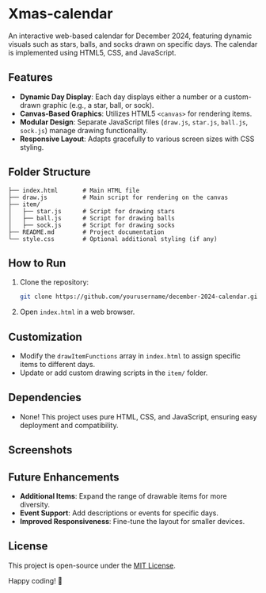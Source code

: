 # Xmas-calendar



An interactive web-based calendar for December 2024, featuring dynamic visuals such as stars, balls, and socks drawn on specific days. The calendar is implemented using HTML5, CSS, and JavaScript.

## Features

- **Dynamic Day Display**: Each day displays either a number or a custom-drawn graphic (e.g., a star, ball, or sock).
- **Canvas-Based Graphics**: Utilizes HTML5 `<canvas>` for rendering items.
- **Modular Design**: Separate JavaScript files (`draw.js`, `star.js`, `ball.js`, `sock.js`) manage drawing functionality.
- **Responsive Layout**: Adapts gracefully to various screen sizes with CSS styling.

## Folder Structure

```
├── index.html       # Main HTML file
├── draw.js          # Main script for rendering on the canvas
├── item/
│   ├── star.js      # Script for drawing stars
│   ├── ball.js      # Script for drawing balls
│   ├── sock.js      # Script for drawing socks
├── README.md        # Project documentation
└── style.css        # Optional additional styling (if any)
```

## How to Run

1. Clone the repository:
   ```bash
   git clone https://github.com/yourusername/december-2024-calendar.git
   ```
2. Open `index.html` in a web browser.

## Customization

- Modify the `drawItemFunctions` array in `index.html` to assign specific items to different days.
- Update or add custom drawing scripts in the `item/` folder.

## Dependencies

- None! This project uses pure HTML, CSS, and JavaScript, ensuring easy deployment and compatibility.

## Screenshots


## Future Enhancements

- **Additional Items**: Expand the range of drawable items for more diversity.
- **Event Support**: Add descriptions or events for specific days.
- **Improved Responsiveness**: Fine-tune the layout for smaller devices.

## License

This project is open-source under the [MIT License](LICENSE).



Happy coding! 🎄


 
